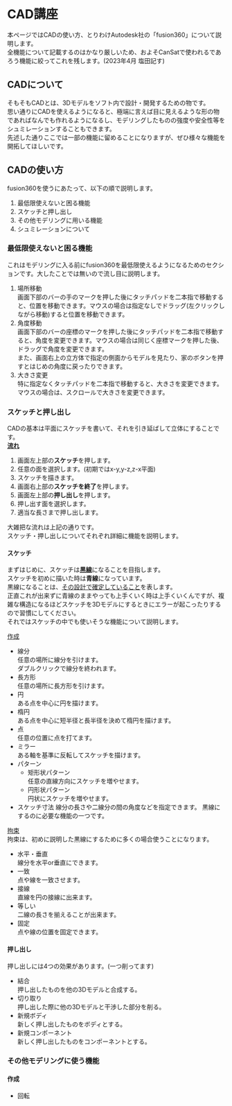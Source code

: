 # CAD講座
本ページではCADの使い方、とりわけAutodesk社の「fusion360」について説明します。  
全機能について記載するのはかなり厳しいため、およそCanSatで使われるであろう機能に絞ってこれを残します。(2023年4月 塩田記す)
## CADについて
そもそもCADとは、3Dモデルをソフト内で設計・開発するための物です。  
思い通りにCADを使えるようになると、極端に言えば目に見えるような形の物であればなんでも作れるようになるし、モデリングしたものの強度や安全性等をシュミレーションすることもできます。  
先述した通りここでは一部の機能に留めることになりますが、ぜひ様々な機能を開拓してほしいです。
## CADの使い方
fusion360を使うにあたって、以下の順で説明します。  
1. 最低限使えないと困る機能
1. スケッチと押し出し
1. その他モデリングに用いる機能
1. シュミレーションについて  

### 最低限使えないと困る機能
これはモデリングに入る前にfusion360を最低限使えるようになるためのセクションです。大したことでは無いので流し目に説明します。  
1. 場所移動  
画面下部のバーの手のマークを押した後にタッチパッドを二本指で移動すると、位置を移動できます。マウスの場合は指定なしでドラッグ(左クリックしながら移動)すると位置を移動できます。
1. 角度移動  
画面下部のバーの座標のマークを押した後にタッチパッドを二本指で移動すると、角度を変更できます。マウスの場合は同じく座標マークを押した後、ドラッグで角度を変更できます。  
また、画面右上の立方体で指定の側面からモデルを見たり、家のボタンを押すとはじめの角度に戻ったりできます。
1. 大きさ変更  
特に指定なくタッチパッドを二本指で移動すると、大きさを変更できます。マウスの場合は、スクロールで大きさを変更できます。

### スケッチと押し出し
CADの基本は平面にスケッチを書いて、それを引き延ばして立体にすることです。  
<u>**流れ**</u>
1. 画面左上部の**スケッチ**を押します。
1. 任意の面を選択します。(初期ではx-y,y-z,z-x平面)
1. スケッチを描きます。
1. 画面右上部の**スケッチを終了**を押します。
1. 画面左上部の**押し出し**を押します。
1. 押し出す面を選択します。
1. 適当な長さまで押し出します。

大雑把な流れは上記の通りです。  
スケッチ・押し出しについてそれぞれ詳細に機能を説明します。
#### スケッチ
まずはじめに、スケッチは<u>**黒線**</u>になることを目指します。  
スケッチを初めに描いた時は**青線**になっています。  
黒線になることは、<u>その設計で確定していること</u>を表します。  
正直これが出来ずに青線のままやっても上手くいく時は上手くいくんですが、複雑な構造になるほどスケッチを3Dモデルにするときにエラーが起こったりするので習慣にしてください。  
それではスケッチの中でも使いそうな機能について説明します。　

<u>作成</u>　
- 線分  
任意の場所に線分を引けます。  
ダブルクリックで線分を終われます。
- 長方形  
任意の場所に長方形を引けます。
- 円  
ある点を中心に円を描けます。
- 楕円  
ある点を中心に短半径と長半径を決めて楕円を描けます。
- 点  
任意の位置に点を打てます。
- ミラー  
ある軸を基準に反転してスケッチを描けます。
- パターン
    - 矩形状パターン  
    任意の直線方向にスケッチを増やせます。
    - 円形状パターン  
    円状にスケッチを増やせます。
- スケッチ寸法
線分の長さや二線分の間の角度などを指定できます。
黒線にするのに必要な機能の一つです。

<u>拘束</u>  
拘束は、初めに説明した黒線にするために多くの場合使うことになります。
- 水平・垂直  
線分を水平or垂直にできます。
- 一致  
点や線を一致させます。
- 接線  
直線を円の接線に出来ます。
- 等しい  
二線の長さを揃えることが出来ます。
- 固定  
点や線の位置を固定できます。

#### 押し出し
押し出しには4つの効果があります。(一つ削ってます)
- 結合  
押し出したものを他の3Dモデルと合成する。
- 切り取り  
押し出した際に他の3Dモデルと干渉した部分を削る。
- 新規ボディ  
新しく押し出したものをボディとする。
- 新規コンポーネント  
新しく押し出したものをコンポーネントとする。

### その他モデリングに使う機能
#### 作成
- 回転  
